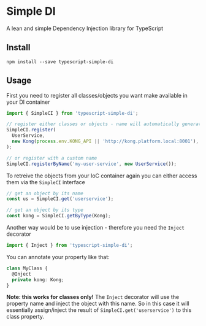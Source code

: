 # Simple DI
A lean and simple Dependency Injection library for TypeScript

## Install

```
npm install --save typescript-simple-di
```

## Usage

First you need to register all classes/objects you want make available in your DI container
```typescript
import { SimpleCI } from 'typescript-simple-di';

// register either classes or objects - name will automatically generated from the class name (e.g. the class UserService will become available as userservice)
SimpleCI.register(
  UserService,
  new Kong(process.env.KONG_API || 'http://kong.platform.local:8001'),
);

// or register with a custom name
SimpleCI.registerByName('my-user-service', new UserService());
```

To retreive the objects from your IoC container again you can either access them via the `SimpleCI` interface
```typescript
// get an object by its name
const us = SimpleCI.get('userservice');

// get an object by its type
const kong = SimpleCI.getByType(Kong);
```

Another way would be to use injection - therefore you need the `Inject` decorator
```typescript
import { Inject } from 'typescript-simple-di';
```

You can annotate your property like that:
```typescript
class MyClass {
  @Inject
  private kong: Kong;
}
```
**Note: this works for classes only!** The `Inject` decorator will use the property name and inject the object with this name. So in this case it will essentially assign/inject the result of `SimpleCI.get('userservice')` to this class property.
